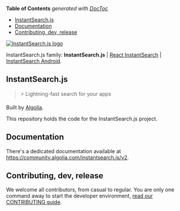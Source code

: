 <!-- START doctoc generated TOC please keep comment here to allow auto update -->
<!-- DON'T EDIT THIS SECTION, INSTEAD RE-RUN doctoc TO UPDATE -->
**Table of Contents**  *generated with [DocToc](https://github.com/thlorenz/doctoc)*

- [InstantSearch.js](#instantsearchjs)
- [Documentation](#documentation)
- [Contributing, dev, release](#contributing-dev-release)

<!-- END doctoc generated TOC please keep comment here to allow auto update -->

[![InstantSearch.js logo][logo]][website]

InstantSearch.js family: **InstantSearch.js** | [React InstantSearch][react-instantsearch-github] | [InstantSearch Android][instantsearch-android-github].

## InstantSearch.js

> ⚡ Lightning-fast search for your apps

Built by [Algolia][algolia-website].

This repository holds the code for the InstantSearch.js project.

## Documentation

There's a dedicated documentation available at <https://community.algolia.com/instantsearch.js/v2>.

## Contributing, dev, release

We welcome all contributors, from casual to regular. You are only
one command away to start the developer environment, [read our CONTRIBUTING guide](CONTRIBUTING.md).

[logo]: https://community.algolia.com/instantsearch.js/v2/assets/img/InstantSearch-JavaScript.svg
[website]: https://community.algolia.com/instantsearch.js
[algolia-website]: https://www.algolia.com/
[react-instantsearch-github]: https://github.com/algolia/react-instantsearch/
[instantsearch-android-github]: https://github.com/algolia/instantsearch-android
